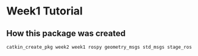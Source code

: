 # Week1 Tutorial

## How this package was created

```
catkin_create_pkg week2 week1 rospy geometry_msgs std_msgs stage_ros
```